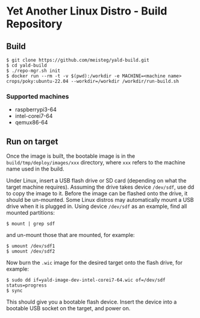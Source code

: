 # Yet Another Linux Distro - Build Repository

## Build

```
$ git clone https://github.com/meisteg/yald-build.git
$ cd yald-build
$ ./repo-mgr.sh init
$ docker run --rm -t -v $(pwd):/workdir -e MACHINE=<machine name> crops/poky:ubuntu-22.04 --workdir=/workdir /workdir/run-build.sh
```

### Supported machines

- raspberrypi3-64
- intel-corei7-64
- qemux86-64

## Run on target

Once the image is built, the bootable image is in the `build/tmp/deploy/images/xxx` directory, where `xxx` refers to the machine name used in the build.

Under Linux, insert a USB flash drive or SD card (depending on what the target machine requires).  Assuming the drive takes device `/dev/sdf`, use dd to copy the image to it.  Before the image can be flashed onto the drive, it should be un-mounted. Some Linux distros may automatically mount a USB drive when it is plugged in. Using device `/dev/sdf` as an example, find all mounted partitions:

```
$ mount | grep sdf
```

and un-mount those that are mounted, for example:

```
$ umount /dev/sdf1
$ umount /dev/sdf2
```

Now burn the `.wic` image for the desired target onto the flash drive, for example:

```
$ sudo dd if=yald-image-dev-intel-corei7-64.wic of=/dev/sdf status=progress
$ sync
```

This should give you a bootable flash device.  Insert the device into a bootable USB socket on the target, and power on.
